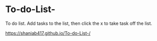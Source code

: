 # To-do-List-
To do list. Add tasks to the list, then click the x to take task off the list.

https://shaniab417.github.io/To-do-List-/
